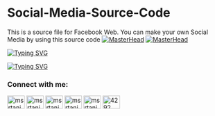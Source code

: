 # Social-Media-Source-Code
This is a source file for Facebook Web. You can make your own Social Media by using this source code
[![MasterHead](https://media.tenor.com/qJ5evVs-_uUAAAAC/coding.gif)](http://www.msrtanim.xyz)
[![MasterHead](https://thumbs.gfycat.com/AmusingAntiqueEmu-size_restricted.gif)](http://www.msrtanim.xyz)


[![Typing SVG](https://readme-typing-svg.herokuapp.com?font=Fira+Code&pause=1000&color=24F709&width=435&lines=%E2%9A%A0%EF%B8%8FONLY+TERMUX+TERMINAL+CAN+RUN+THIS%E2%9A%A0%EF%B8%8F)](https://git.io/typing-svg)


[![Typing SVG](https://readme-typing-svg.herokuapp.com?font=Fira+Code&pause=1000&color=00F716&width=435&lines=YOU+RESPECT+ME%2C+I+RESPECT+YOU%F0%9F%A5%B0;YOU+DESPECT+ME%2C+I+FUCK+YOU%F0%9F%96%95%F0%9F%8F%BB)](https://git.io/typing-svg)

<h3 align="left">Connect with me:</h3>
<p align="left">
<a href="https://fb.com/msrtanim.py" target="blank"><img align="center" src="https://raw.githubusercontent.com/rahuldkjain/github-profile-readme-generator/master/src/images/icons/Social/facebook.svg" alt="msrtanim1" height="30" width="40" /></a>
<a href="https://instagram.com/msrtanim1" target="blank"><img align="center" src="https://raw.githubusercontent.com/rahuldkjain/github-profile-readme-generator/master/src/images/icons/Social/instagram.svg" alt="msrtanim1" height="30" width="40" /></a>
<a href="https://www.youtube.com/c/msrtanim" target="blank"><img align="center" src="https://raw.githubusercontent.com/rahuldkjain/github-profile-readme-generator/master/src/images/icons/Social/youtube.svg" alt="msrtanim" height="30" width="40" /></a>
<a href="https://twitter.com/msrtanim_" target="blank"><img align="center" src="https://raw.githubusercontent.com/rahuldkjain/github-profile-readme-generator/master/src/images/icons/Social/twitter.svg" alt="msrtanim_" height="30" width="40" /></a>
<a href="https://codepen.io/msrtanim" target="blank"><img align="center" src="https://raw.githubusercontent.com/rahuldkjain/github-profile-readme-generator/master/src/images/icons/Social/codepen.svg" alt="msrtanim" height="30" width="40" /></a>
<a href="https://discord.gg/4Y4KUUADMC" target="blank"><img align="center" src="https://raw.githubusercontent.com/rahuldkjain/github-profile-readme-generator/master/src/images/icons/Social/discord.svg" alt="4292" height="30" width="40" /></a>
</p>

